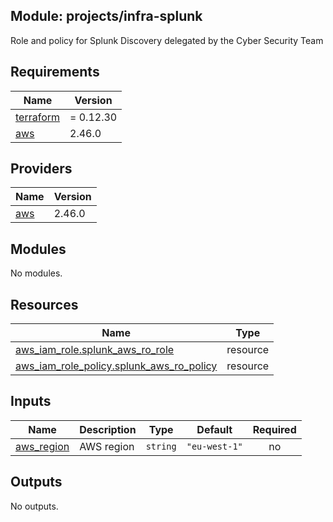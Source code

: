 ## Module: projects/infra-splunk

Role and policy for Splunk Discovery delegated by the Cyber Security Team

## Requirements

| Name | Version |
|------|---------|
| <a name="requirement_terraform"></a> [terraform](#requirement\_terraform) | = 0.12.30 |
| <a name="requirement_aws"></a> [aws](#requirement\_aws) | 2.46.0 |

## Providers

| Name | Version |
|------|---------|
| <a name="provider_aws"></a> [aws](#provider\_aws) | 2.46.0 |

## Modules

No modules.

## Resources

| Name | Type |
|------|------|
| [aws_iam_role.splunk_aws_ro_role](https://registry.terraform.io/providers/hashicorp/aws/2.46.0/docs/resources/iam_role) | resource |
| [aws_iam_role_policy.splunk_aws_ro_policy](https://registry.terraform.io/providers/hashicorp/aws/2.46.0/docs/resources/iam_role_policy) | resource |

## Inputs

| Name | Description | Type | Default | Required |
|------|-------------|------|---------|:--------:|
| <a name="input_aws_region"></a> [aws\_region](#input\_aws\_region) | AWS region | `string` | `"eu-west-1"` | no |

## Outputs

No outputs.
